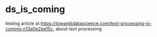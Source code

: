 # ds_is_coming
testing article at https://towardsdatascience.com/text-processing-is-coming-c13a0e2ee15c, about text processing
